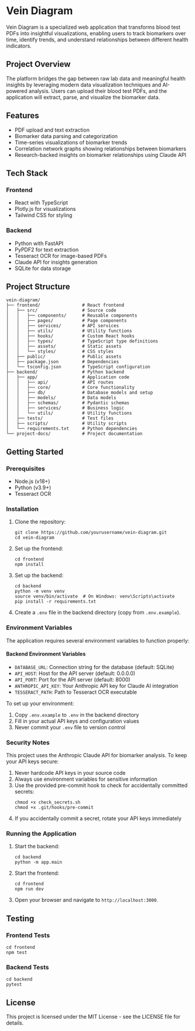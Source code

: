 # Vein Diagram

Vein Diagram is a specialized web application that transforms blood test PDFs into insightful visualizations, enabling users to track biomarkers over time, identify trends, and understand relationships between different health indicators.

## Project Overview

The platform bridges the gap between raw lab data and meaningful health insights by leveraging modern data visualization techniques and AI-powered analysis. Users can upload their blood test PDFs, and the application will extract, parse, and visualize the biomarker data.

## Features

- PDF upload and text extraction
- Biomarker data parsing and categorization
- Time-series visualizations of biomarker trends
- Correlation network graphs showing relationships between biomarkers
- Research-backed insights on biomarker relationships using Claude API

## Tech Stack

### Frontend
- React with TypeScript
- Plotly.js for visualizations
- Tailwind CSS for styling

### Backend
- Python with FastAPI
- PyPDF2 for text extraction
- Tesseract OCR for image-based PDFs
- Claude API for insights generation
- SQLite for data storage

## Project Structure

```
vein-diagram/
├── frontend/                # React frontend
│   ├── src/                 # Source code
│   │   ├── components/      # Reusable components
│   │   ├── pages/           # Page components
│   │   ├── services/        # API services
│   │   ├── utils/           # Utility functions
│   │   ├── hooks/           # Custom React hooks
│   │   ├── types/           # TypeScript type definitions
│   │   ├── assets/          # Static assets
│   │   └── styles/          # CSS styles
│   ├── public/              # Public assets
│   ├── package.json         # Dependencies
│   └── tsconfig.json        # TypeScript configuration
├── backend/                 # Python backend
│   ├── app/                 # Application code
│   │   ├── api/             # API routes
│   │   ├── core/            # Core functionality
│   │   ├── db/              # Database models and setup
│   │   ├── models/          # Data models
│   │   ├── schemas/         # Pydantic schemas
│   │   ├── services/        # Business logic
│   │   └── utils/           # Utility functions
│   ├── tests/               # Test files
│   ├── scripts/             # Utility scripts
│   └── requirements.txt     # Python dependencies
└── project-docs/            # Project documentation
```

## Getting Started

### Prerequisites

- Node.js (v18+)
- Python (v3.9+)
- Tesseract OCR

### Installation

1. Clone the repository:
   ```
   git clone https://github.com/yourusername/vein-diagram.git
   cd vein-diagram
   ```

2. Set up the frontend:
   ```
   cd frontend
   npm install
   ```

3. Set up the backend:
   ```
   cd backend
   python -m venv venv
   source venv/bin/activate  # On Windows: venv\Scripts\activate
   pip install -r requirements.txt
   ```

4. Create a `.env` file in the backend directory (copy from `.env.example`).

### Environment Variables

The application requires several environment variables to function properly:

#### Backend Environment Variables
- `DATABASE_URL`: Connection string for the database (default: SQLite)
- `API_HOST`: Host for the API server (default: 0.0.0.0)
- `API_PORT`: Port for the API server (default: 8000)
- `ANTHROPIC_API_KEY`: Your Anthropic API key for Claude AI integration
- `TESSERACT_PATH`: Path to Tesseract OCR executable

To set up your environment:
1. Copy `.env.example` to `.env` in the backend directory
2. Fill in your actual API keys and configuration values
3. Never commit your `.env` file to version control

### Security Notes

This project uses the Anthropic Claude API for biomarker analysis. To keep your API keys secure:

1. Never hardcode API keys in your source code
2. Always use environment variables for sensitive information
3. Use the provided pre-commit hook to check for accidentally committed secrets:
   ```
   chmod +x check_secrets.sh
   chmod +x .git/hooks/pre-commit
   ```
4. If you accidentally commit a secret, rotate your API keys immediately

### Running the Application

1. Start the backend:
   ```
   cd backend
   python -m app.main
   ```

2. Start the frontend:
   ```
   cd frontend
   npm run dev
   ```

3. Open your browser and navigate to `http://localhost:3000`.

## Testing

### Frontend Tests
```
cd frontend
npm test
```

### Backend Tests
```
cd backend
pytest
```

## License

This project is licensed under the MIT License - see the LICENSE file for details. 